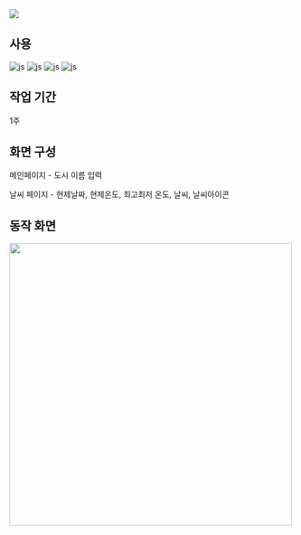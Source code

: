 <img src="https://capsule-render.vercel.app/api?type=waving&color=2E64FE&height=150&section=header&text=WEAVUS%20날씨API연결%20프로젝트&fontSize=25"/>

## 사용
![js](https://img.shields.io/badge/HTML-239120?style=for-the-badge&logo=html5&logoColor=white)
![js](https://img.shields.io/badge/Java-ED8B00?style=for-the-badge&logo=java&logoColor=white) 
![js](https://img.shields.io/badge/react-61DAFB?style=for-the-badge&logo=react&logoColor=white) 
![js](https://openweathermap.org/themes/openweathermap/assets/img/logo_white_cropped.png) 

## 작업 기간

1주

## 화면 구성
메인페이지 - 도시 이름 입력

날씨 페이지 - 현제날짜, 현제온도, 최고최저 온도, 날씨, 날씨아이콘 


## 동작 화면
<img src="" width="500" height="500"/></img>


